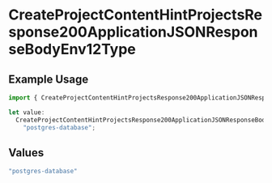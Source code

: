 # CreateProjectContentHintProjectsResponse200ApplicationJSONResponseBodyEnv12Type

## Example Usage

```typescript
import { CreateProjectContentHintProjectsResponse200ApplicationJSONResponseBodyEnv12Type } from "@simplesagar/vercel/models/createprojectop.js";

let value:
  CreateProjectContentHintProjectsResponse200ApplicationJSONResponseBodyEnv12Type =
    "postgres-database";
```

## Values

```typescript
"postgres-database"
```